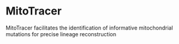 # MitoTracer
MitoTracer facilitates the identification of informative mitochondrial mutations for precise lineage reconstruction
